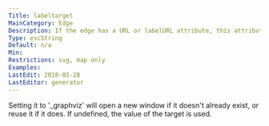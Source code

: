 ```yaml
---
Title: labeltarget
MainCategory: Edge
Description: If the edge has a URL or labelURL attribute, this attribute determines which window of the browser is used for the URL attached to the label.
Type: escString
Default: n/a
Min: 
Restrictions: svg, map only
Examples: 
LastEdit: 2018-03-28
LastEditor: generator
---
```


Setting it to '_graphviz' will open a new window if it doesn't already exist, or reuse it if it does. If undefined, the value of the target is used.
